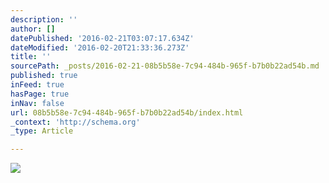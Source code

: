 ```yaml
---
description: ''
author: []
datePublished: '2016-02-21T03:07:17.634Z'
dateModified: '2016-02-20T21:33:36.273Z'
title: ''
sourcePath: _posts/2016-02-21-08b5b58e-7c94-484b-965f-b7b0b22ad54b.md
published: true
inFeed: true
hasPage: true
inNav: false
url: 08b5b58e-7c94-484b-965f-b7b0b22ad54b/index.html
_context: 'http://schema.org'
_type: Article

---
```

![](https://the-grid-user-content.s3-us-west-2.amazonaws.com/a7453f1a-1d09-46c9-be2b-dc3f91563089.png)